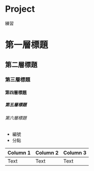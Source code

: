 # Project
練習


# 第一層標題
## 第二層標題
### 第三層標題
#### 第四層標題
##### 第五層標題
###### 第六層標題

- 編號
- 分點

| Column 1 | Column 2 | Column 3 |
| -------- | -------- | -------- |
| Text     | Text     | Text     |
